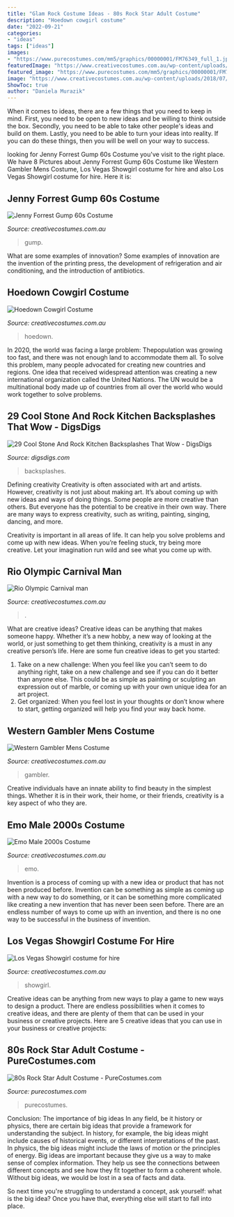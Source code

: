 ```yaml
---
title: "Glam Rock Costume Ideas - 80s Rock Star Adult Costume"
description: "Hoedown cowgirl costume"
date: "2022-09-21"
categories:
- "ideas"
tags: ["ideas"]
images:
- "https://www.purecostumes.com/mm5/graphics/00000001/FM76349_full_1.jpg"
featuredImage: "https://www.creativecostumes.com.au/wp-content/uploads/2018/07/CC_April_18_051-768x1024.jpg"
featured_image: "https://www.purecostumes.com/mm5/graphics/00000001/FM76349_full_1.jpg"
image: "https://www.creativecostumes.com.au/wp-content/uploads/2018/07/CC_April_18_259-768x1024.jpg"
ShowToc: true
author: "Daniela Murazik"
---
```



When it comes to ideas, there are a few things that you need to keep in mind. First, you need to be open to new ideas and be willing to think outside the box. Secondly, you need to be able to take other people's ideas and build on them. Lastly, you need to be able to turn your ideas into reality. If you can do these things, then you will be well on your way to success.

	

		
looking for Jenny Forrest Gump 60s Costume you've visit to the right place. We have 8 Pictures about Jenny Forrest Gump 60s Costume like Western Gambler Mens Costume, Los Vegas Showgirl costume for hire and also Los Vegas Showgirl costume for hire. Here it is:
		
    
## Jenny Forrest Gump 60s Costume

<img loading=lazy src="https://www.creativecostumes.com.au/wp-content/uploads/2018/07/CC_April_18_051-768x1024.jpg" onerror="this.onerror=null;this.src='https://tse2.mm.bing.net/th?id=OIP.Zhlg_zvWFvqi0N8Mn0D5DQHaJ4&amp;pid=15.1';" alt="Jenny Forrest Gump 60s Costume">

_Source: creativecostumes.com.au_

>gump. 

	

What are some examples of innovation?
Some examples of innovation are the invention of the printing press, the development of refrigeration and air conditioning, and the introduction of antibiotics.

    
## Hoedown Cowgirl Costume

<img loading=lazy src="https://www.creativecostumes.com.au/wp-content/uploads/2018/07/CC_April_18_259-768x1024.jpg" onerror="this.onerror=null;this.src='https://tse3.mm.bing.net/th?id=OIP.MkY7Cqs5fjcmBgCh3W7NbgHaJ4&amp;pid=15.1';" alt="Hoedown Cowgirl Costume">

_Source: creativecostumes.com.au_

>hoedown. 

	

In 2020, the world was facing a large problem: Thepopulation was growing too fast, and there was not enough land to accommodate them all. To solve this problem, many people advocated for creating new countries and regions. One idea that received widespread attention was creating a new international organization called the United Nations. The UN would be a multinational body made up of countries from all over the world who would work together to solve problems.

    
## 29 Cool Stone And Rock Kitchen Backsplashes That Wow - DigsDigs

<img loading=lazy src="https://www.digsdigs.com/photos/cool-stone-kitchen-backsplashes-that-wow-3.jpg" onerror="this.onerror=null;this.src='https://tse1.mm.bing.net/th?id=OIP.N2LoDcA1AM7igtJ0i1MDVgHaJ4&amp;pid=15.1';" alt="29 Cool Stone And Rock Kitchen Backsplashes That Wow - DigsDigs">

_Source: digsdigs.com_

>backsplashes. 

	

Defining creativity
Creativity is often associated with art and artists. However, creativity is not just about making art. It’s about coming up with new ideas and ways of doing things.
Some people are more creative than others. But everyone has the potential to be creative in their own way. There are many ways to express creativity, such as writing, painting, singing, dancing, and more.

Creativity is important in all areas of life. It can help you solve problems and come up with new ideas. When you’re feeling stuck, try being more creative. Let your imagination run wild and see what you come up with.

    
## Rio Olympic Carnival Man

<img loading=lazy src="https://www.creativecostumes.com.au/wp-content/uploads/2011/05/175-682x1024.jpg" onerror="this.onerror=null;this.src='https://tse3.mm.bing.net/th?id=OIP.83srP0qkdd1Vt0Z_0VY9nwHaLH&amp;pid=15.1';" alt="Rio Olympic Carnival man">

_Source: creativecostumes.com.au_

>. 

	

What are creative ideas?
Creative ideas can be anything that makes someone happy. Whether it’s a new hobby, a new way of looking at the world, or just something to get them thinking, creativity is a must in any creative person’s life. Here are some fun creative ideas to get you started: 
1. Take on a new challenge: When you feel like you can’t seem to do anything right, take on a new challenge and see if you can do it better than anyone else. This could be as simple as painting or sculpting an expression out of marble, or coming up with your own unique idea for an art project. 
2. Get organized: When you feel lost in your thoughts or don’t know where to start, getting organized will help you find your way back home.

    
## Western Gambler Mens Costume

<img loading=lazy src="https://www.creativecostumes.com.au/wp-content/uploads/2015/08/BCP_8279-768x1024.jpg" onerror="this.onerror=null;this.src='https://tse2.mm.bing.net/th?id=OIP.JNmPnD28kKMWd-EKkSEYCQHaJ4&amp;pid=15.1';" alt="Western Gambler Mens Costume">

_Source: creativecostumes.com.au_

>gambler. 

	

Creative individuals have an innate ability to find beauty in the simplest things. Whether it is in their work, their home, or their friends, creativity is a key aspect of who they are.

    
## Emo Male 2000s Costume

<img loading=lazy src="https://www.creativecostumes.com.au/wp-content/uploads/2017/03/unspecified1-768x1024.jpg" onerror="this.onerror=null;this.src='https://tse1.mm.bing.net/th?id=OIP.XgzqDVqLwYTWgVOXh4xakQHaJ4&amp;pid=15.1';" alt="Emo Male 2000s Costume">

_Source: creativecostumes.com.au_

>emo. 

	

Invention is a process of coming up with a new idea or product that has not been produced before. Invention can be something as simple as coming up with a new way to do something, or it can be something more complicated like creating a new invention that has never been seen before. There are an endless number of ways to come up with an invention, and there is no one way to be successful in the business of invention.

    
## Los Vegas Showgirl Costume For Hire

<img loading=lazy src="https://www.creativecostumes.com.au/wp-content/uploads/2014/07/RWP_192_web-768x1024.jpg" onerror="this.onerror=null;this.src='https://tse3.mm.bing.net/th?id=OIP.wHcUQ2hvfyQnNACXGfVtQQHaJ4&amp;pid=15.1';" alt="Los Vegas Showgirl costume for hire">

_Source: creativecostumes.com.au_

>showgirl. 

	

Creative ideas can be anything from new ways to play a game to new ways to design a product. There are endless possibilities when it comes to creative ideas, and there are plenty of them that can be used in your business or creative projects. Here are 5 creative ideas that you can use in your business or creative projects:

    
## 80s Rock Star Adult Costume - PureCostumes.com

<img loading=lazy src="https://www.purecostumes.com/mm5/graphics/00000001/FM76349_full_1.jpg" onerror="this.onerror=null;this.src='https://tse3.mm.bing.net/th?id=OIP.cUXMG8lLxlAg6tmkSdZaaQHaLO&amp;pid=15.1';" alt="80s Rock Star Adult Costume - PureCostumes.com">

_Source: purecostumes.com_

>purecostumes. 

	

Conclusion: The importance of big ideas
In any field, be it history or physics, there are certain big ideas that provide a framework for understanding the subject. In history, for example, the big ideas might include causes of historical events, or different interpretations of the past. In physics, the big ideas might include the laws of motion or the principles of energy.
Big ideas are important because they give us a way to make sense of complex information. They help us see the connections between different concepts and see how they fit together to form a coherent whole. Without big ideas, we would be lost in a sea of facts and data.

So next time you're struggling to understand a concept, ask yourself: what is the big idea? Once you have that, everything else will start to fall into place.

